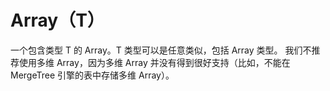 # Array（T）

一个包含类型 T 的 Array。T 类型可以是任意类似，包括 Array 类型。
我们不推荐使用多维 Array，因为多维 Array 并没有得到很好支持（比如，不能在 MergeTree 引擎的表中存储多维 Array）。


